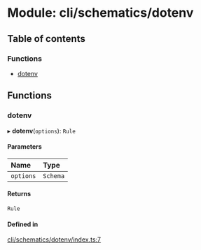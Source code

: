# Module: cli/schematics/dotenv

## Table of contents

### Functions

- [dotenv](cli_schematics_dotenv.md#dotenv)

## Functions

### <a id="dotenv" name="dotenv"></a> dotenv

▸ **dotenv**(`options`): `Rule`

#### Parameters

| Name | Type |
| :------ | :------ |
| `options` | `Schema` |

#### Returns

`Rule`

#### Defined in

[cli/schematics/dotenv/index.ts:7](https://github.com/brickdoc/brickdoc/blob/master/apps/server-api/src/cli/schematics/dotenv/index.ts#L7)
